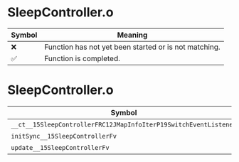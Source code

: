 # SleepController.o
| Symbol | Meaning 
| ------------- | ------------- 
| :x: | Function has not yet been started or is not matching. 
| :white_check_mark: | Function is completed. 


# SleepController.o
| Symbol | Decompiled? |
| ------------- | ------------- |
| `__ct__15SleepControllerFRC12JMapInfoIterP19SwitchEventListener` | :x: |
| `initSync__15SleepControllerFv` | :x: |
| `update__15SleepControllerFv` | :x: |
